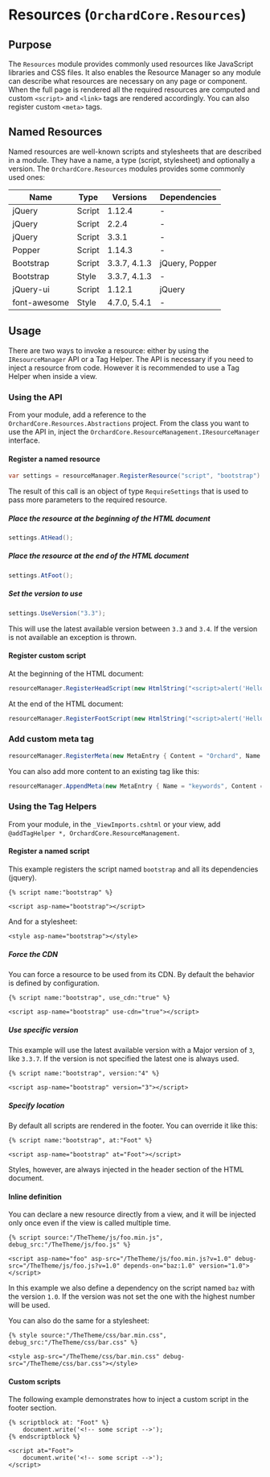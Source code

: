 # Resources (`OrchardCore.Resources`)

## Purpose

The `Resources` module provides commonly used resources like JavaScript libraries and CSS files. It also enables the Resource Manager
so any module can describe what resources are necessary on any page or component. When the full page is rendered all the required
resources are computed and custom `<script>` and `<link>` tags are rendered accordingly. You can also register custom `<meta>` tags.

## Named Resources

Named resources are well-known scripts and stylesheets that are described in a module. They have a name, a type (script, stylesheet) 
and optionally a version. The `OrchardCore.Resources` modules provides some commonly used ones:

| Name | Type | Versions | Dependencies |
| ---- | ---- | -------- | ------------ |
| jQuery | Script | 1.12.4 | - |
| jQuery | Script | 2.2.4 | - |
| jQuery | Script | 3.3.1 | - |
| Popper | Script | 1.14.3 | - |
| Bootstrap | Script | 3.3.7, 4.1.3 | jQuery, Popper |
| Bootstrap | Style | 3.3.7, 4.1.3 | - |
| jQuery-ui | Script | 1.12.1 | jQuery |
| font-awesome | Style | 4.7.0, 5.4.1 | - |

## Usage

There are two ways to invoke a resource: either by using the `IResourceManager` API or a Tag Helper.
The API is necessary if you need to inject a resource from code. However it is recommended to use a Tag Helper when inside a view.

### Using the API

From your module, add a reference to the `OrchardCore.Resources.Abstractions` project.
From the class you want to use the API in, inject the `OrchardCore.ResourceManagement.IResourceManager` interface.

#### Register a named resource

```csharp
var settings = resourceManager.RegisterResource("script", "bootstrap")
```

The result of this call is an object of type `RequireSettings` that is used to pass more parameters to the required resource.

##### Place the resource at the beginning of the HTML document

```csharp
settings.AtHead();
```

##### Place the resource at the end of the HTML document

```csharp
settings.AtFoot();
```

##### Set the version to use

```csharp
settings.UseVersion("3.3");
```

This will use the latest available version between `3.3` and `3.4`. If the version is not available an exception is thrown.

#### Register custom script

At the beginning of the HTML document:

```csharp
resourceManager.RegisterHeadScript(new HtmlString("<script>alert('Hello')</script>"));
```

At the end of the HTML document:

```csharp
resourceManager.RegisterFootScript(new HtmlString("<script>alert('Hello')</script>"));
```

### Add custom meta tag

```csharp
resourceManager.RegisterMeta(new MetaEntry { Content = "Orchard", Name = "generator" });
```

You can also add more content to an existing tag like this:

```csharp
resourceManager.AppendMeta(new MetaEntry { Name = "keywords", Content = "orchard" }, ",");
```

### Using the Tag Helpers

From your module, in the `_ViewImports.cshtml` or your view, add `@addTagHelper *, OrchardCore.ResourceManagement`.

#### Register a named script

This example registers the script named `bootstrap` and all its dependencies (jquery).

```liquid
{% script name:"bootstrap" %}
```

```razor
<script asp-name="bootstrap"></script>
```

And for a stylesheet:

```razor
<style asp-name="bootstrap"></style>
```

##### Force the CDN

You can force a resource to be used from its CDN. By default the behavior is defined by configuration.

```liquid
{% script name:"bootstrap", use_cdn:"true" %}
```

```razor
<script asp-name="bootstrap" use-cdn="true"></script>
```

##### Use specific version

This example will use the latest available version with a Major version of `3`, like `3.3.7`. If the version is not specified
the latest one is always used.

```liquid
{% script name:"bootstrap", version:"4" %}
```

```razor
<script asp-name="bootstrap" version="3"></script>
```

##### Specify location

By default all scripts are rendered in the footer. You can override it like this:

```liquid
{% script name:"bootstrap", at:"Foot" %}
```

```razor
<script asp-name="bootstrap" at="Foot"></script>
```

Styles, however, are always injected in the header section of the HTML document.

#### Inline definition

You can declare a new resource directly from a view, and it will be injected only once even if the view is called multiple time.

```liquid
{% script source:"/TheTheme/js/foo.min.js", debug_src:"/TheTheme/js/foo.js" %}
```

```razor
<script asp-name="foo" asp-src="/TheTheme/js/foo.min.js?v=1.0" debug-src="/TheTheme/js/foo.js?v=1.0" depends-on="baz:1.0" version="1.0"></script>
```

In this example we also define a dependency on the script named `baz` with the version `1.0`. If the version was not set
the one with the highest number will be used.

You can also do the same for a stylesheet:

```liquid
{% style source:"/TheTheme/css/bar.min.css", debug_src:"/TheTheme/css/bar.css" %}
```

```razor
<style asp-src="/TheTheme/css/bar.min.css" debug-src="/TheTheme/css/bar.css"></style>
```

#### Custom scripts

The following example demonstrates how to inject a custom script in the footer section.

```liquid
{% scriptblock at: "Foot" %}
    document.write('<!-- some script -->');
{% endscriptblock %}
```

```razor
<script at="Foot">
    document.write('<!-- some script -->');
</script>
```
